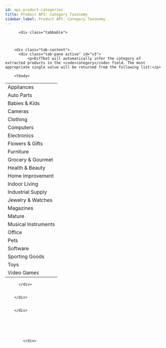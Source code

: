 ```yaml
---
id: api-product-categories
title: Product API: Category Taxonomy
sidebar_label: Product API: Category Taxonomy
---
```


<div id="docBody">


          <div class="tabbable">



        <div class="tab-content">
          <div class="tab-pane active" id="v3">
              <p>Diffbot will automatically infer the category of extracted products in the <code>category</code> field. The most appropriate single value will be returned from the following list:</p>
            


<table class="controls table table-bordered" id="fields" border="0" cellpadding="5">

        <tbody>
<tr><td class="">Appliances</td></tr>
<tr><td class="">Auto Parts</td></tr>
<tr><td class="">Babies &amp; Kids</td></tr>
<tr><td class="">Cameras</td></tr>
<tr><td class="">Clothing</td></tr>
<tr><td class="">Computers</td></tr>
<tr><td class="">Electronics</td></tr>
<tr><td class="">Flowers &amp; Gifts</td></tr>
<tr><td class="">Furniture</td></tr>
<tr><td class="">Grocery &amp; Gourmet</td></tr>
<tr><td class="">Health &amp; Beauty</td></tr>
<tr><td class="">Home Improvement</td></tr>
<tr><td class="">Indoor Living</td></tr>
<tr><td class="">Industrial Supply</td></tr>
<tr><td class="">Jewelry &amp; Watches</td></tr>
<tr><td class="">Magazines</td></tr>
<tr><td class="">Mature</td></tr>
<tr><td class="">Musical Instruments</td></tr>
<tr><td class="">Office</td></tr>
<tr><td class="">Pets</td></tr>
<tr><td class="">Software</td></tr>
<tr><td class="">Sporting Goods</td></tr>
<tr><td class="">Toys</td></tr>
<tr><td class="">Video Games</td></tr>

</tbody>
</table>

          </div>


        </div>


        </div>






            </div>